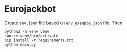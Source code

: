 Eurojackbot
===========

Create `env.json` file based on `env_example.json` file. Then
```
python3 -m venv venv
source venv/bin/activate
pip install -r requirements.txt
python main.py
```